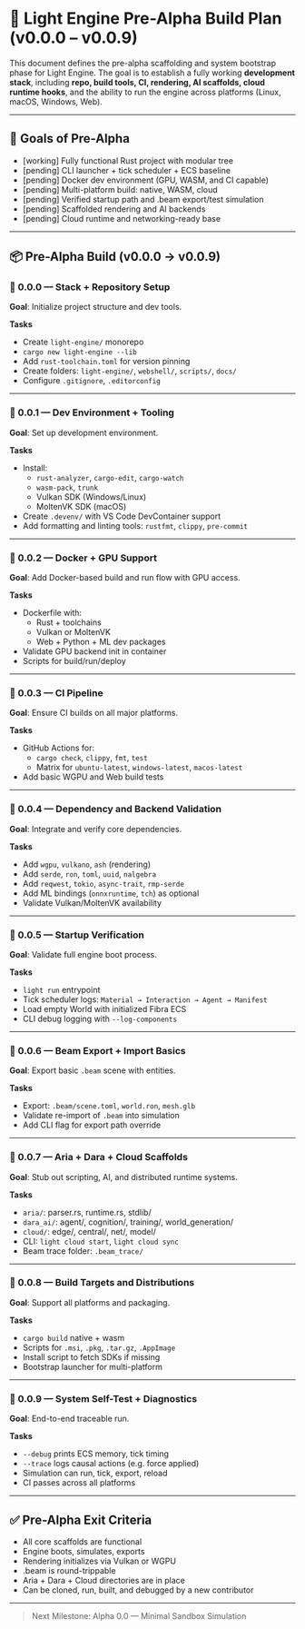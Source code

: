 # 🧱 Light Engine Pre-Alpha Build Plan (v0.0.0 – v0.0.9)

This document defines the pre-alpha scaffolding and system bootstrap phase for Light Engine. The goal is to establish a fully working **development stack**, including **repo, build tools, CI, rendering, AI scaffolds, cloud runtime hooks**, and the ability to run the engine across platforms (Linux, macOS, Windows, Web).

---

## 🚦 Goals of Pre-Alpha

- [working] Fully functional Rust project with modular tree
- [pending] CLI launcher + tick scheduler + ECS baseline
- [pending] Docker dev environment (GPU, WASM, and CI capable)
- [pending] Multi-platform build: native, WASM, cloud
- [pending] Verified startup path and .beam export/test simulation
- [pending] Scaffolded rendering and AI backends
- [pending] Cloud runtime and networking-ready base

---

## 📦 Pre-Alpha Build (v0.0.0 → v0.0.9)

### 🔹 0.0.0 — Stack + Repository Setup

**Goal**: Initialize project structure and dev tools.

**Tasks**
- Create `light-engine/` monorepo
- `cargo new light-engine --lib`
- Add `rust-toolchain.toml` for version pinning
- Create folders: `light-engine/`, `webshell/`, `scripts/`, `docs/`
- Configure `.gitignore`, `.editorconfig`

---

### 🔹 0.0.1 — Dev Environment + Tooling

**Goal**: Set up development environment.

**Tasks**
- Install:
  - `rust-analyzer`, `cargo-edit`, `cargo-watch`
  - `wasm-pack`, `trunk`
  - Vulkan SDK (Windows/Linux)
  - MoltenVK SDK (macOS)
- Create `.devenv/` with VS Code DevContainer support
- Add formatting and linting tools: `rustfmt`, `clippy`, `pre-commit`

---

### 🔹 0.0.2 — Docker + GPU Support

**Goal**: Add Docker-based build and run flow with GPU access.

**Tasks**
- Dockerfile with:
  - Rust + toolchains
  - Vulkan or MoltenVK
  - Web + Python + ML dev packages
- Validate GPU backend init in container
- Scripts for build/run/deploy

---

### 🔹 0.0.3 — CI Pipeline

**Goal**: Ensure CI builds on all major platforms.

**Tasks**
- GitHub Actions for:
  - `cargo check`, `clippy`, `fmt`, `test`
  - Matrix for `ubuntu-latest`, `windows-latest`, `macos-latest`
- Add basic WGPU and Web build tests

---

### 🔹 0.0.4 — Dependency and Backend Validation

**Goal**: Integrate and verify core dependencies.

**Tasks**
- Add `wgpu`, `vulkano`, `ash` (rendering)
- Add `serde`, `ron`, `toml`, `uuid`, `nalgebra`
- Add `reqwest`, `tokio`, `async-trait`, `rmp-serde`
- Add ML bindings (`onnxruntime`, `tch`) as optional
- Validate Vulkan/MoltenVK availability

---

### 🔹 0.0.5 — Startup Verification

**Goal**: Validate full engine boot process.

**Tasks**
- `light run` entrypoint
- Tick scheduler logs: `Material → Interaction → Agent → Manifest`
- Load empty World with initialized Fibra ECS
- CLI debug logging with `--log-components`

---

### 🔹 0.0.6 — Beam Export + Import Basics

**Goal**: Export basic `.beam` scene with entities.

**Tasks**
- Export: `.beam/scene.toml`, `world.ron`, `mesh.glb`
- Validate re-import of `.beam` into simulation
- Add CLI flag for export path override

---

### 🔹 0.0.7 — Aria + Dara + Cloud Scaffolds

**Goal**: Stub out scripting, AI, and distributed runtime systems.

**Tasks**
- `aria/`: parser.rs, runtime.rs, stdlib/
- `dara_ai/`: agent/, cognition/, training/, world_generation/
- `cloud/`: edge/, central/, net/, model/
- CLI: `light cloud start`, `light cloud sync`
- Beam trace folder: `.beam_trace/`

---

### 🔹 0.0.8 — Build Targets and Distributions

**Goal**: Support all platforms and packaging.

**Tasks**
- `cargo build` native + wasm
- Scripts for `.msi`, `.pkg`, `.tar.gz`, `.AppImage`
- Install script to fetch SDKs if missing
- Bootstrap launcher for multi-platform

---

### 🔹 0.0.9 — System Self-Test + Diagnostics

**Goal**: End-to-end traceable run.

**Tasks**
- `--debug` prints ECS memory, tick timing
- `--trace` logs causal actions (e.g. force applied)
- Simulation can run, tick, export, reload
- CI passes across all platforms

---

## ✅ Pre-Alpha Exit Criteria

- All core scaffolds are functional
- Engine boots, simulates, exports
- Rendering initializes via Vulkan or WGPU
- .beam is round-trippable
- Aria + Dara + Cloud directories are in place
- Can be cloned, run, built, and debugged by a new contributor

---

> Next Milestone: Alpha 0.0 — Minimal Sandbox Simulation
